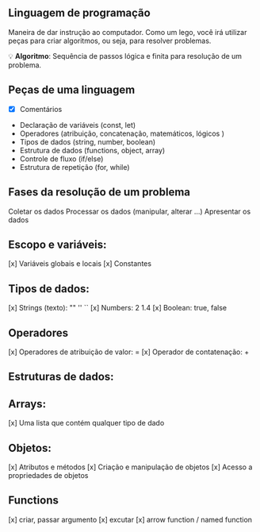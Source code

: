 ## Linguagem de programação
Maneira de dar instrução ao computador. Como um lego, você irá utilizar peças para criar algoritmos, ou seja, para resolver problemas.

💡 **Algoritmo**: Sequência de passos lógica e finita para resolução de um problema.

## Peças de uma linguagem
- [x] Comentários
- Declaração de variáveis (const, let)
- Operadores (atribuição, concatenação, matemáticos, lógicos )
- Tipos de dados (string, number, boolean)
- Estrutura de dados (functions, object, array)
- Controle de fluxo (if/else)
- Estrutura de repetição (for, while)

## Fases da resolução de um problema
 Coletar os dados 
 Processar os dados (manipular, alterar ...) 
 Apresentar os dados

## Escopo e variáveis:
 [x] Variáveis globais e locais
 [x] Constantes

## Tipos de dados:
 [x] Strings (texto): "" '' ``
 [x] Numbers: 2 1.4
 [x] Boolean: true, false

## Operadores
 [x] Operadores de atribuição de valor: =
 [x] Operador de contatenação: +

## Estruturas de dados:

## Arrays:
 [x] Uma lista que contém qualquer tipo de dado

## Objetos:
 [x] Atributos e métodos
 [x] Criação e manipulação de objetos
 [x] Acesso a propriedades de objetos

## Functions
 [x] criar, passar argumento
 [x] excutar
 [x] arrow function / named function
